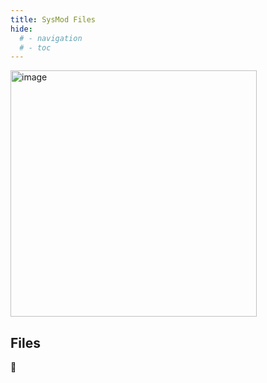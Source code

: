 ```yaml
---
title: SysMod Files
hide:
  # - navigation
  # - toc
---
```


<img width="394" alt="image" src="https://github.com/ewowi/StarDocs/assets/1737159/7addfe30-cded-4847-bde0-2c7d9a945775">

## Files

🚧